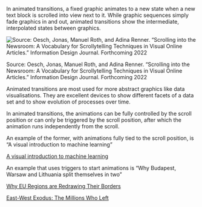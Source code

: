 In animated transitions, a fixed graphic animates to a new state when a new text block is scrolled into view next to it. While graphic sequences simply fade graphics in and out, animated transitions show the intermediate, interpolated states between graphics.

![Source: Oesch, Jonas, Manuel Roth, and Adina Renner. “Scrolling into the Newsroom: A Vocabulary for Scrollytelling Techniques in Visual Online Articles.” Information Design Journal. Forthcoming 2022](Scrollytelling%200ae4533947224ed3b08305e4c650ce0d/scrollytelling-animated-transitions.png)

Source: Oesch, Jonas, Manuel Roth, and Adina Renner. “Scrolling into the Newsroom: A Vocabulary for Scrollytelling Techniques in Visual Online Articles.” Information Design Journal. Forthcoming 2022

Animated transitions are most used for more abstract graphics like data visualisations. They are excellent devices to show different facets of a data set and to show evolution of processes over time.

In animated transitions, the animations can be fully controlled by the scroll position or can only be triggered by the scroll position, after which the animation runs independently from the scroll.

An example of the former, with animations fully tied to the scroll position, is “A visual introduction to machine learning”

[A visual introduction to machine learning](http://www.r2d3.us/visual-intro-to-machine-learning-part-1/)

An example that uses triggers to start animations is “Why Budapest, Warsaw and Lithuania split themselves in two”

[Why EU Regions are Redrawing Their Borders](https://pudding.cool/2019/04/eu-regions/)

[East-West Exodus: The Millions Who Left](https://www.zeit.de/politik/deutschland/2019-05/east-west-exodus-migration-east-germany-demography)